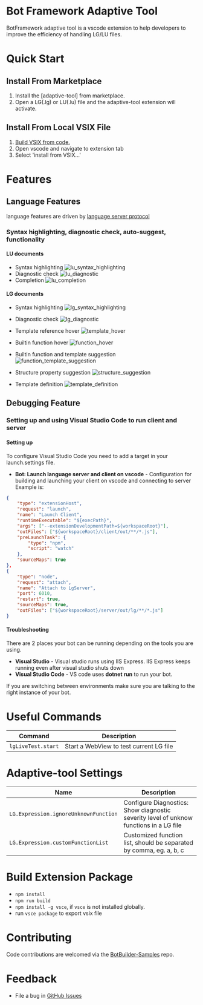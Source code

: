 # Bot Framework Adaptive Tool
BotFramework adaptive tool is a vscode extension to help developers to improve the efficiency of handling LG/LU files.

# Quick Start
## Install From Marketplace
1. Install the [adaptive-tool] from marketplace.
2. Open a LG(.lg) or LU(.lu) file and the adaptive-tool extension will activate.

## Install From Local VSIX File
1. [Build VSIX from code.](#buildPackage)
2. Open vscode and navigate to extension tab
3. Select 'install from VSIX...'

# Features

## Language Features
language features are driven by [language server protocol](./languageServer.md)

### Syntax highlighting, diagnostic check, auto-suggest, functionality
#### LU documents
- Syntax highlighting
![lu_syntax_highlighting](https://raw.githubusercontent.com/microsoft/BotBuilder-Samples/main/experimental/adaptive-tool/resources/images/lu_syntax_highlighting.png)
- Diagnostic check
![lu_diagnostic](https://raw.githubusercontent.com/microsoft/BotBuilder-Samples/main/experimental/adaptive-tool/resources/images/lu_diagnostic.png)
- Completion 
![lu_completion](https://raw.githubusercontent.com/microsoft/BotBuilder-Samples/main/experimental/adaptive-tool/resources/images/lu_completion.gif)

#### LG documents
- Syntax highlighting
![lg_syntax_highlighting](https://raw.githubusercontent.com/microsoft/BotBuilder-Samples/main/experimental/adaptive-tool/resources/images/lg_syntax_highlighting.png)

- Diagnostic check
![lg_diagnostic](https://raw.githubusercontent.com/microsoft/BotBuilder-Samples/main/experimental/adaptive-tool/resources/images/lg_diagnostic.gif)

- Template reference hover
![template_hover](https://raw.githubusercontent.com/microsoft/BotBuilder-Samples/main/experimental/adaptive-tool/resources/images/template_hover.png)

- Builtin function hover
![function_hover](https://raw.githubusercontent.com/microsoft/BotBuilder-Samples/main/experimental/adaptive-tool/resources/images/function_hover.png)

- Builtin function and template suggestion
![function_template_suggestion](https://raw.githubusercontent.com/microsoft/BotBuilder-Samples/main/experimental/adaptive-tool/resources/images/function_template_suggestion.gif)

- Structure property suggestion
![structure_suggestion](https://raw.githubusercontent.com/microsoft/BotBuilder-Samples/main/experimental/adaptive-tool/resources/images/structure_suggestion.gif)

- Template definition
![template_definition](https://raw.githubusercontent.com/microsoft/BotBuilder-Samples/main/experimental/adaptive-tool/resources/images/template_definition.gif)

## Debugging Feature
### Setting up and using Visual Studio Code to run client and server
#### Setting up
To configure Visual Studio Code you need to add a target in your launch.settings file.

* **Bot: Launch language server and client on vscode** - Configuration for building and launching your client on vscode and connecting to server
Example is:
```json
{
    "type": "extensionHost",
    "request": "launch",
    "name": "Launch Client",
    "runtimeExecutable": "${execPath}",
    "args": ["--extensionDevelopmentPath=${workspaceRoot}"],
    "outFiles": ["${workspaceRoot}/client/out/**/*.js"],
    "preLaunchTask": {
        "type": "npm",
        "script": "watch"
    },
    "sourceMaps": true
},
{
    "type": "node",
    "request": "attach",
    "name": "Attach to LgServer",
    "port": 6010,
    "restart": true,
    "sourceMaps": true,
    "outFiles": ["${workspaceRoot}/server/out/lg/**/*.js"]
}
```

#### Troubleshooting
There are 2 places your bot can be running depending on the tools you are using.

* **Visual Studio** - Visual studio runs using IIS Express.  IIS Express keeps running even after visual studio shuts down
* **Visual Studio Code** - VS code uses **dotnet run** to run your bot.

If you are switching between environments make sure you are talking to the right instance of your bot.


# Useful Commands
|Command|Description|
|-----|---------------|
|`lgLiveTest.start`|Start a WebView to test current LG file|


# Adaptive-tool Settings
|Name|Description|
|-----|---------------|
|`LG.Expression.ignoreUnknownFunction`|Configure Diagnostics: Show diagnostic severity level of unknow functions in a LG file|
|`LG.Expression.customFunctionList`|Customized function list, should be separated by comma, eg. a, b, c|


<a name="buildPackage"></a>

# Build Extension Package
- `npm install`
- `npm run build`
- `npm install -g vsce`, if `vsce` is not installed globally.
- run `vsce package` to export vsix file


# Contributing
Code contributions are welcomed via the [BotBuilder-Samples](https://github.com/microsoft/BotBuilder-Samples) repo.


# Feedback
- File a bug in [GitHub Issues](https://github.com/Microsoft/BotBuilder-Samples/issues)